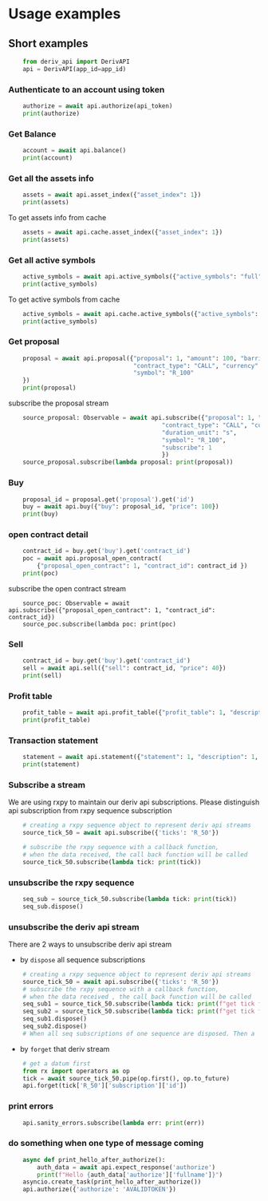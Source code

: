 
# Usage examples
## Short examples

```python
    from deriv_api import DerivAPI
    api = DerivAPI(app_id=app_id)
```

### Authenticate to an account using token
```python
    authorize = await api.authorize(api_token)
    print(authorize)
```
### Get Balance
```python
    account = await api.balance()
    print(account) 
```
### Get all the assets info
```python
    assets = await api.asset_index({"asset_index": 1})
    print(assets)
```

To get assets info from cache
```python
    assets = await api.cache.asset_index({"asset_index": 1})
    print(assets)
```

### Get all active symbols
```python
    active_symbols = await api.active_symbols({"active_symbols": "full"})
    print(active_symbols)
```

To get active symbols from cache
```python
    active_symbols = await api.cache.active_symbols({"active_symbols": "full"})
    print(active_symbols)
```

### Get proposal
```python
    proposal = await api.proposal({"proposal": 1, "amount": 100, "barrier": "+0.1", "basis": "payout",
                                   "contract_type": "CALL", "currency": "USD", "duration": 60, "duration_unit": "s",
                                   "symbol": "R_100"
    })
    print(proposal) 
```

subscribe the proposal stream
```python
    source_proposal: Observable = await api.subscribe({"proposal": 1, "amount": 100, "barrier": "+0.1", "basis": "payout",
                                           "contract_type": "CALL", "currency": "USD", "duration": 160,
                                           "duration_unit": "s",
                                           "symbol": "R_100",
                                           "subscribe": 1
                                           })
    source_proposal.subscribe(lambda proposal: print(proposal))
```

### Buy
```python
    proposal_id = proposal.get('proposal').get('id')
    buy = await api.buy({"buy": proposal_id, "price": 100})
    print(buy)
```

### open contract detail
```python
    contract_id = buy.get('buy').get('contract_id')
    poc = await api.proposal_open_contract(
        {"proposal_open_contract": 1, "contract_id": contract_id })
    print(poc)
```

subscribe the open contract stream
```
    source_poc: Observable = await api.subscribe({"proposal_open_contract": 1, "contract_id": contract_id})
    source_poc.subscribe(lambda poc: print(poc)
```

### Sell 
```python
    contract_id = buy.get('buy').get('contract_id')
    sell = await api.sell({"sell": contract_id, "price": 40})
    print(sell)
```

### Profit table
```python
    profit_table = await api.profit_table({"profit_table": 1, "description": 1, "sort": "ASC"})
    print(profit_table)
```

### Transaction statement
```python
    statement = await api.statement({"statement": 1, "description": 1, "limit": 100, "offset": 25})
    print(statement)
```

### Subscribe a stream

We are using rxpy to maintain our deriv api subscriptions. Please distinguish api subscription from rxpy sequence subscription
```python
    # creating a rxpy sequence object to represent deriv api streams
    source_tick_50 = await api.subscribe({'ticks': 'R_50'})

    # subscribe the rxpy sequence with a callback function,
    # when the data received, the call back function will be called
    source_tick_50.subscribe(lambda tick: print(tick))
```

### unsubscribe the rxpy sequence
```python
    seq_sub = source_tick_50.subscribe(lambda tick: print(tick))
    seq_sub.dispose()
```

### unsubscribe the deriv api stream

There are 2 ways to unsubscribe deriv api stream

- by `dispose` all sequence subscriptions
```python
    # creating a rxpy sequence object to represent deriv api streams
    source_tick_50 = await api.subscribe({'ticks': 'R_50'})
    # subscribe the rxpy sequence with a callback function,
    # when the data received , the call back function will be called
    seq_sub1 = source_tick_50.subscribe(lambda tick: print(f"get tick from sub1 {tick}"))
    seq_sub2 = source_tick_50.subscribe(lambda tick: print(f"get tick from sub2 {tick}"))
    seq_sub1.dispose()
    seq_sub2.dispose()
    # When all seq subscriptions of one sequence are disposed. Then a `forget` will be called and that deriv api stream will be unsubscribed
```


- by `forget` that deriv stream
```python
    # get a datum first
    from rx import operators as op
    tick = await source_tick_50.pipe(op.first(), op.to_future)
    api.forget(tick['R_50']['subscription']['id'])
```

### print errors
```python
    api.sanity_errors.subscribe(lambda err: print(err))
```

### do something when one type of message coming
```python
    async def print_hello_after_authorize():
        auth_data = await api.expect_response('authorize')
        print(f"Hello {auth_data['authorize']['fullname']}")
    asyncio.create_task(print_hello_after_authorize())
    api.authorize({'authorize': 'AVALIDTOKEN'})
```
